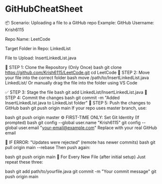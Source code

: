 # GitHubCheatSheet
📦 Scenario: Uploading a file to a GitHub repo
Example:
GitHub Username: Krish6115

Repo Name: LeetCode

Target Folder in Repo: LinkedList

File to Upload: InsertLinkedList.java

🧱 STEP 1: Clone the Repository (Only Once)
bash
git clone https://github.com/Krish6115/LeetCode.git
cd LeetCode
📂 STEP 2: Move your file into the correct folder
bash
move /path/to/InsertLinkedList.java LinkedList/
Or manually drag the file into the folder using VS Code

✅ STEP 3: Stage the file
bash
git add LinkedList/InsertLinkedList.java
📝 STEP 4: Commit the changes
bash
git commit -m "Added InsertLinkedList.java to LinkedList folder"
🚀 STEP 5: Push the changes to GitHub
bash
git push origin main
If your repo uses master branch, use:

bash
git push origin master
⚙️ FIRST-TIME ONLY: Set Git Identity (If prompted)
bash
git config --global user.name "Krish6115"
git config --global user.email "your-email@example.com"
Replace with your real GitHub email

🧯 IF ERROR: "Updates were rejected" (remote has newer commits)
bash
git pull origin main --rebase
Then push again:

bash
git push origin main
🔁 For Every New File (after initial setup)
Just repeat these three:

bash
git add path/to/yourfile.java
git commit -m "Your commit message"
git push origin main
